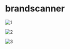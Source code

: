 # brandscanner

![1](https://user-images.githubusercontent.com/45357212/57011022-f8696500-6bff-11e9-82d7-fb3661d92004.png)  

![2](https://user-images.githubusercontent.com/45357212/57011044-0cad6200-6c00-11e9-8401-022757dccdaa.png)  

![3](https://user-images.githubusercontent.com/45357212/57011048-0e772580-6c00-11e9-8a5d-b5baf41d4f4f.png)
